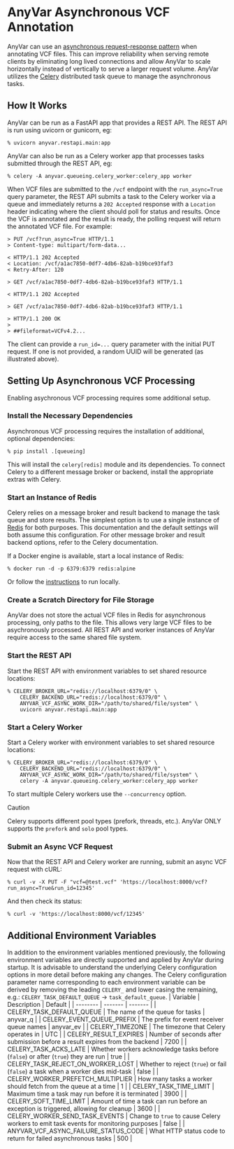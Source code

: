 # AnyVar Asynchronous VCF Annotation
AnyVar can use an
[asynchronous request-response pattern](https://learn.microsoft.com/en-us/azure/architecture/patterns/async-request-reply)
when annotating VCF files.  This can improve reliability when serving remote clients by
eliminating long lived connections and allow AnyVar to scale horizontally instead of vertically
to serve a larger request volume.  AnyVar utilizes the [Celery](https://docs.celeryq.dev/)
distributed task queue to manage the asynchronous tasks.

## How It Works
AnyVar can be run as a FastAPI app that provides a REST API.  The REST API is run using
uvicorn or gunicorn, eg:
```shell
% uvicorn anyvar.restapi.main:app
```

AnyVar can also be run as a Celery worker app that processes tasks submitted through the REST API, eg:
```shell
% celery -A anyvar.queueing.celery_worker:celery_app worker
```

When VCF files are submitted to the `/vcf` endpoint with the `run_async=True` query parameter,
the REST API submits a task to the Celery worker via a queue and immediately returns a `202 Accepted`
response with a `Location` header indicating where the client should poll for status and results.
Once the VCF is annotated and the result is ready, the polling request will return the annotated
VCF file.  For example:
```
> PUT /vcf?run_async=True HTTP/1.1
> Content-type: multipart/form-data...

< HTTP/1.1 202 Accepted
< Location: /vcf/a1ac7850-0df7-4db6-82ab-b19bce93faf3
< Retry-After: 120

> GET /vcf/a1ac7850-0df7-4db6-82ab-b19bce93faf3 HTTP/1.1

< HTTP/1.1 202 Accepted

> GET /vcf/a1ac7850-0df7-4db6-82ab-b19bce93faf3 HTTP/1.1

> HTTP/1.1 200 OK
>
> ##fileformat=VCFv4.2...
```

The client can provide a `run_id=...` query parameter with the initial PUT request.  If one is not
provided, a random UUID will be generated (as illustrated above).

## Setting Up Asynchronous VCF Processing
Enabling asychronous VCF processing requires some additional setup.

### Install the Necessary Dependencies
Asynchronous VCF processing requires the installation of additional, optional dependencies:
```shell
% pip install .[queueing]
```
This will install the `celery[redis]` module and its dependencies.  To connect Celery to a different
message broker or backend, install the appropriate extras with Celery.

### Start an Instance of Redis
Celery relies on a message broker and result backend to manage the task queue and store results.
The simplest option is to use a single instance of [Redis](https://redis.io) for both purposes.  This
documentation and the default settings will both assume this configuration.  For other message broker
and result backend options, refer to the Celery documentation.

If a Docker engine is available, start a local instance of Redis:
```shell
% docker run -d -p 6379:6379 redis:alpine
```
Or follow the [instructions](https://redis.io/docs/latest/get-started/) to run locally.

### Create a Scratch Directory for File Storage
AnyVar does not store the actual VCF files in Redis for asynchronous processing, only paths to the file.
This allows very large VCF files to be asychronously processed.  All REST API and worker instances of AnyVar
require access to the same shared file system.

### Start the REST API
Start the REST API with environment variables to set shared resource locations:
```shell
% CELERY_BROKER_URL="redis://localhost:6379/0" \
    CELERY_BACKEND_URL="redis://localhost:6379/0" \
    ANYVAR_VCF_ASYNC_WORK_DIR="/path/to/shared/file/system" \
    uvicorn anyvar.restapi.main:app
```

### Start a Celery Worker
Start a Celery worker with environment variables to set shared resource locations:
```shell
% CELERY_BROKER_URL="redis://localhost:6379/0" \
    CELERY_BACKEND_URL="redis://localhost:6379/0" \
    ANYVAR_VCF_ASYNC_WORK_DIR="/path/to/shared/file/system" \
    celery -A anyvar.queueing.celery_worker:celery_app worker
```
To start multiple Celery workers use the `--concurrency` option.

> [!CAUTION]
> Celery supports different pool types (prefork, threads, etc.).
> AnyVar ONLY supports the `prefork` and `solo` pool types.


### Submit an Async VCF Request
Now that the REST API and Celery worker are running, submit an async VCF request with cURL:
```shell
% curl -v -X PUT -F "vcf=@test.vcf" 'https://localhost:8000/vcf?run_async=True&run_id=12345'
```
And then check its status:
```shell
% curl -v 'https://localhost:8000/vcf/12345'
```

## Additional Environment Variables
In addition to the environment variables mentioned previously, the following environment variables
are directly supported and applied by AnyVar during startup.  It is advisable to understand the underlying
Celery configuration options in more detail before making any changes.  The Celery configuration parameter
name corresponding to each environment variable can be derived by removing the leading `CELERY_` and lower
casing the remaining, e.g.: `CELERY_TASK_DEFAULT_QUEUE` -> `task_default_queue`.
| Variable | Description | Default |
| -------- | ------- | ------- |
| CELERY_TASK_DEFAULT_QUEUE | The name of the queue for tasks | anyvar_q |
| CELERY_EVENT_QUEUE_PREFIX | The prefix for event receiver queue names | anyvar_ev |
| CELERY_TIMEZONE | The timezone that Celery operates in | UTC |
| CELERY_RESULT_EXPIRES | Number of seconds after submission before a result expires from the backend | 7200 |
| CELERY_TASK_ACKS_LATE | Whether workers acknowledge tasks before (`false`) or after (`true`) they are run | true |
| CELERY_TASK_REJECT_ON_WORKER_LOST | Whether to reject (`true`) or fail (`false`) a task when a worker dies mid-task | false |
| CELERY_WORKER_PREFETCH_MULTIPLIER | How many tasks a worker should fetch from the queue at a time | 1 |
| CELERY_TASK_TIME_LIMIT | Maximum time a task may run before it is terminated | 3900 |
| CELERY_SOFT_TIME_LIMIT | Amount of time a task can run before an exception is triggered, allowing for cleanup | 3600 |
| CELERY_WORKER_SEND_TASK_EVENTS | Change to `true` to cause Celery workers to emit task events for monitoring purposes | false |
| ANYVAR_VCF_ASYNC_FAILURE_STATUS_CODE | What HTTP status code to return for failed asynchronous tasks | 500 |
